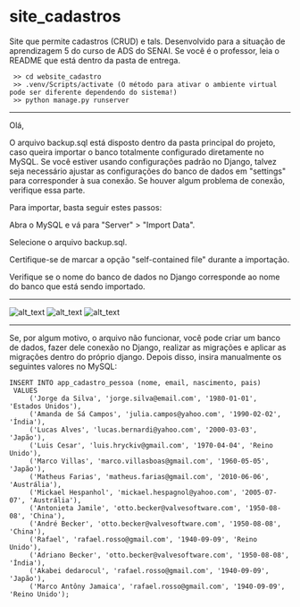 # site_cadastros
 Site que permite cadastros (CRUD) e tals. Desenvolvido para a situação de aprendizagem 5 do curso de ADS do SENAI. Se você é o professor, leia o README que está dentro da pasta de entrega.

     >> cd website_cadastro
     >> .venv/Scripts/activate (O método para ativar o ambiente virtual pode ser diferente dependendo do sistema!)
     >> python manage.py runserver

----------------------------------------------------------------------------
Olá,

O arquivo backup.sql está disposto dentro da pasta principal do projeto, caso queira importar o banco totalmente configurado diretamente no MySQL. Se você estiver usando configurações padrão no Django, talvez seja necessário ajustar as configurações do banco de dados em "settings" para corresponder à sua conexão. Se houver algum problema de conexão, verifique essa parte.

Para importar, basta seguir estes passos:


Abra o MySQL e vá para "Server" > "Import Data".

Selecione o arquivo backup.sql.

Certifique-se de marcar a opção "self-contained file" durante a importação.

Verifique se o nome do banco de dados no Django corresponde ao nome do banco que está sendo importado.

------------------------------------------------------------------------------------------------------

![alt_text](https://i.imgur.com/BNYywo8.png)
![alt_text](https://i.imgur.com/Z3Yltyz.png)
![alt_text](https://i.imgur.com/vXHxKrD.png)

------------------------------------------------------------------------------------------------------

Se, por algum motivo, o arquivo não funcionar, você pode criar um banco de dados, fazer dele conexão no Django, realizar as migrações e aplicar as migrações dentro do próprio django. Depois disso, insira manualmente os seguintes valores no MySQL:

    INSERT INTO app_cadastro_pessoa (nome, email, nascimento, pais)
     VALUES
         ('Jorge da Silva', 'jorge.silva@email.com', '1980-01-01', 'Estados Unidos'),
         ('Amanda de Sá Campos', 'julia.campos@yahoo.com', '1990-02-02', 'Índia'),
         ('Lucas Alves', 'lucas.bernardi@yahoo.com', '2000-03-03', 'Japão'),
         ('Luis Cesar', 'luis.hryckiv@gmail.com', '1970-04-04', 'Reino Unido'),
         ('Marco Villas', 'marco.villasboas@gmail.com', '1960-05-05', 'Japão'),
         ('Matheus Farias', 'matheus.farias@gmail.com', '2010-06-06', 'Austrália'),
         ('Mickael Hespanhol', 'mickael.hespagnol@yahoo.com', '2005-07-07', 'Austrália'),
         ('Antonieta Jamile', 'otto.becker@valvesoftware.com', '1950-08-08', 'China'),
         ('André Becker', 'otto.becker@valvesoftware.com', '1950-08-08', 'China'),
         ('Rafael', 'rafael.rosso@gmail.com', '1940-09-09', 'Reino Unido'),
         ('Adriano Becker', 'otto.becker@valvesoftware.com', '1950-08-08', 'Índia'),
         ('Akabei dedarocul', 'rafael.rosso@gmail.com', '1940-09-09', 'Japão'),
         ('Marco Antôny Jamaica', 'rafael.rosso@gmail.com', '1940-09-09', 'Reino Unido');
